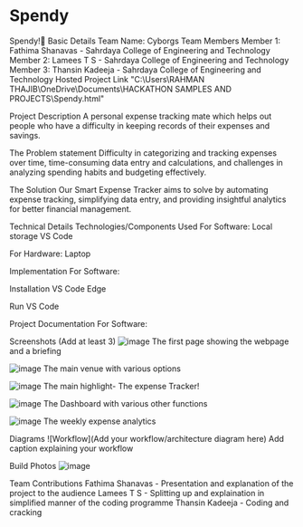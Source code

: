 # Spendy
Spendy!🎯
Basic Details
Team Name: Cyborgs
Team Members
Member 1: Fathima Shanavas - Sahrdaya College of Engineering and Technology
Member 2: Lamees T S - Sahrdaya College of Engineering and Technology
Member 3: Thansin Kadeeja -  Sahrdaya College of Engineering and Technology
Hosted Project Link
"C:\Users\RAHMAN THAJIB\OneDrive\Documents\HACKATHON SAMPLES AND PROJECTS\Spendy.html"

Project Description
A personal expense tracking mate which helps out people who have a difficulty in keeping records of their expenses and savings.

The Problem statement
Difficulty in categorizing and tracking expenses over time, time-consuming data entry and calculations, and challenges in analyzing spending habits and budgeting effectively.

The Solution
Our Smart Expense Tracker aims to solve by automating expense tracking, simplifying data entry, and providing insightful analytics for better financial management.

Technical Details
Technologies/Components Used
For Software:
Local storage
VS Code

For Hardware:
Laptop

Implementation
For Software:

Installation
VS Code
Edge

Run
VS Code

Project Documentation
For Software:

Screenshots (Add at least 3)
![image](https://github.com/user-attachments/assets/e7a77b0a-aa13-49e0-958a-b0846112ac26)
The first page showing the webpage and a briefing

![image](https://github.com/user-attachments/assets/18aa4b04-c266-43ce-86ac-673f6fefc7b4)
The main venue with various options

![image](https://github.com/user-attachments/assets/187d9ad4-cfe2-471c-b758-1c97a215d47c)
The main highlight- The expense Tracker!

![image](https://github.com/user-attachments/assets/5db8a141-77d6-4e39-bce1-1c7602ee6566)
The Dashboard with various other functions

![image](https://github.com/user-attachments/assets/98690ed6-76f3-4d65-9ded-dbf4043a173a)
The weekly expense analytics

Diagrams
![Workflow](Add your workflow/architecture diagram here) Add caption explaining your workflow

Build Photos
![image](https://github.com/user-attachments/assets/fe5bbc44-8994-4dc0-8eaa-74383606b51e)
 
Team Contributions
Fathima Shanavas - Presentation and explanation of the project to the audience
Lamees T S - Splitting up and explaination in simplified manner of the coding programme
Thansin Kadeeja - Coding and cracking 
